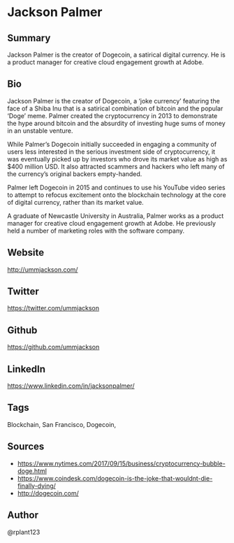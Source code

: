 # Jackson Palmer

## Summary
Jackson Palmer is the creator of Dogecoin, a satirical digital currency. He is a product manager for creative cloud engagement growth at Adobe.

## Bio
Jackson Palmer is the creator of Dogecoin, a ‘joke currency’ featuring the face of a Shiba Inu that is a satirical combination of bitcoin and the popular ‘Doge’ meme. Palmer created the cryptocurrency in 2013 to demonstrate the hype around bitcoin and the absurdity of investing huge sums of money in an unstable venture. 

While Palmer’s Dogecoin initially succeeded in engaging a community of users less interested in the serious investment side of cryptocurrency, it was eventually picked up by investors who drove its market value as high as $400 million USD. It also attracted scammers and hackers who left many of the currency’s original backers empty-handed. 

Palmer left Dogecoin in 2015 and continues to use his YouTube video series to attempt to refocus excitement onto the blockchain technology at the core of digital currency, rather than its market value. 

A graduate of Newcastle University in Australia, Palmer works as a product manager for creative cloud engagement growth at Adobe. He previously held a number of marketing roles with the software company. 

## Website
http://ummjackson.com/

## Twitter
https://twitter.com/ummjackson

## Github
https://github.com/ummjackson

## LinkedIn
https://www.linkedin.com/in/jacksonpalmer/

## Tags
Blockchain, San Francisco, Dogecoin, 

## Sources
* https://www.nytimes.com/2017/09/15/business/cryptocurrency-bubble-doge.html
* https://www.coindesk.com/dogecoin-is-the-joke-that-wouldnt-die-finally-dying/
* http://dogecoin.com/


## Author
@rplant123
